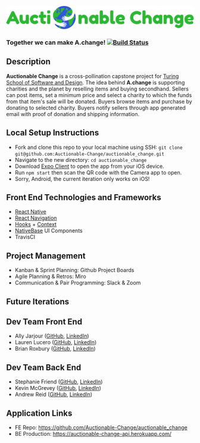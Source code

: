 ![Auctionable Change](assets/expanded_logo.png)
### Together we can make **A.change**! [![Build Status](https://travis-ci.org/Auctionable-Change/auctionable_change.svg?branch=master)](https://travis-ci.org/Auctionable-Change/auctionable_change)

##  Description
**Auctionable Change** is a cross-pollination capstone project for [Turing School of Software and Design](https://turing.io/).
The idea behind **A.change** is supporting charities and the planet by reselling items and buying secondhand.
Sellers can post items, set a minimum price and select a charity to which the funds from that item's sale will be donated. 
Buyers browse items and purchase by donating to selected charity. 
Buyers notify sellers through app generated email with proof of donation and shipping information.

## Local Setup Instructions
- Fork and clone this repo to your local machine using SSH: `git clone git@github.com:Auctionable-Change/auctionable_change.git`
- Navigate to the new directory: `cd auctionable_change`
- Download [Expo Client](https://expo.io/tools#client) to open the app from your iOS device.
- Run `npm start` then scan the QR code with the Camera app to open.
- Sorry, Android, the current iteration only works on iOS!

## Front End Technologies and Frameworks
- [React Native](https://reactnative.dev/)
- [React Navigation](https://reactnavigation.org/)
- [Hooks](https://reactjs.org/docs/hooks-intro.html) + [Context](https://reactjs.org/docs/context.html)
- [NativeBase](https://nativebase.io/) UI Components
- TravisCI

## Project Management
- Kanban & Sprint Planning: Github Project Boards
- Agile Planning & Retros: Miro
- Communication & Pair Programming: Slack & Zoom

## Future Iterations

## Dev Team Front End
 - Ally Jarjour ([GitHub](https://github.com/allyjarjour), [LinkedIn](https://www.linkedin.com/in/allyjarjour/))
 - Lauren Lucero ([GitHub](https://github.com/laurenlucero), [LinkedIn](https://www.linkedin.com/in/lauren-codes/))
 - Brian Roxbury ([GitHub](https://github.com/broxbury), [LinkedIn](https://www.linkedin.com/in/brianroxbury/))

## Dev Team Back End
 - Stephanie Friend ([GitHub](https://github.com/StephanieFriend), [LinkedIn](https://www.linkedin.com/in/s-friend/))
 - Kevin McGrevey ([GitHub](https://github.com/kmcgrevey), [LinkedIn](www.linkedin.com/in/‎kevin-mcgrevey‎-8660958/))
 - Andrew Reid ([GitHub](https://github.com/reid-andrew), [LinkedIn](https://www.linkedin.com/in/reida/))

## Application Links
- FE Repo: https://github.com/Auctionable-Change/auctionable_change
- BE Production: https://auctionable-change-api.herokuapp.com/

